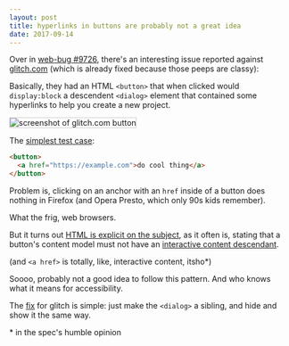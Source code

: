 ```yaml
---
layout: post
title: hyperlinks in buttons are probably not a great idea
date: 2017-09-14
---
```


Over in [web-bug #9726][webbug], there's an interesting issue reported against [glitch.com][glitch] (which is already fixed because those peeps are classy):

Basically, they had an HTML `<button>` that when clicked would `display:block` a descendent `<dialog>` element that contained some hyperlinks to help you create a new project.

<img src="http://miketaylr.com/posts/assets/glitch.png" style="border: 1px solid #ccc;" alt="screenshot of glitch.com button">

The [simplest test case][demo]:

```html
<button>
  <a href="https://example.com">do cool thing</a>
</button>
```

Problem is, clicking on an anchor with an `href` inside of a button does nothing in Firefox (and Opera Presto, which only 90s kids remember).

What the frig, web browsers.

But it turns out [HTML is explicit on the subject][html], as it often is, stating that a button's content model must not have an [interactive content descendant][int].

(and `<a href>` is totally, like, interactive content, itsho\*)

Soooo, probably not a good idea to follow this pattern. And who knows what it means for accessibility.

The [fix][bugfix] for glitch is simple: just make the `<dialog>` a sibling, and hide and show it the same way.

\* in the spec's humble opinion

[webbug]: https://github.com/webcompat/web-bugs/issues/9726
[bugfix]: https://github.com/jennschiffer/glitch-community-backup/commit/7dacbd655f959696cc92d2551fe5f726777f6765#diff-97f07c36526b064b52160867e14df866R6
[glitch]: https://glitch.com
[html]: https://html.spec.whatwg.org/multipage/form-elements.html#the-button-element
[int]: https://html.spec.whatwg.org/multipage/dom.html#interactive-content-2
[demo]: https://miketaylr.com/bzla/button-link.html